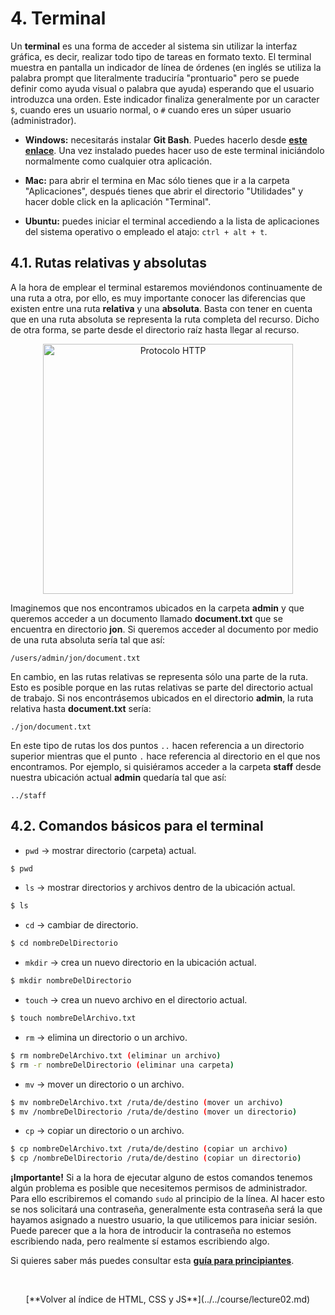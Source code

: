 # 4. Terminal

Un **terminal** es una forma de acceder al sistema sin utilizar la interfaz gráfica, es decir, realizar todo tipo de tareas en formato texto. El terminal muestra en pantalla un indicador de línea de órdenes (en inglés se utiliza la palabra prompt que literalmente traduciría "prontuario" pero se puede definir como ayuda visual o palabra que ayuda) esperando que el usuario introduzca una orden. Este indicador finaliza generalmente por un caracter `$`, cuando eres un usuario normal, o `#` cuando eres un súper usuario (administrador).

- **Windows:** necesitarás instalar **Git Bash**. Puedes hacerlo desde [**este enlace**](https://gitforwindows.org/). Una vez instalado puedes hacer uso de este terminal iniciándolo normalmente como cualquier otra aplicación.

- **Mac:** para abrir el termina en Mac sólo tienes que ir a la carpeta "Aplicaciones", después tienes que abrir el directorio "Utilidades" y hacer doble click en la aplicación "Terminal".

- **Ubuntu:** puedes iniciar el terminal accediendo a la lista de aplicaciones del sistema operativo o empleado el atajo: `ctrl + alt + t`.

## 4.1. Rutas relativas y absolutas

A la hora de emplear el terminal estaremos moviéndonos continuamente de una ruta a otra, por ello, es muy importante conocer las diferencias que existen entre una ruta **relativa** y una **absoluta**. Basta con tener en cuenta que en una ruta absoluta se representa la ruta completa del recurso. Dicho de otra forma, se parte desde el directorio raíz hasta llegar al recurso.

<div align="center"><img src="https://fsl.fmrib.ox.ac.uk/fslcourse/unix_intro/tree.gif" alt="Protocolo HTTP" width="400"></div>

Imaginemos que nos encontramos ubicados en la carpeta **admin** y que queremos acceder a un documento llamado **document.txt** que se encuentra en directorio **jon**. Si queremos acceder al documento por medio de una ruta absoluta sería tal que así:

`/users/admin/jon/document.txt`

En cambio, en las rutas relativas se representa sólo una parte de la ruta. Esto es posible porque en las rutas relativas se parte del directorio actual de trabajo. Si nos encontrásemos ubicados en el directorio **admin**, la ruta relativa hasta **document.txt** sería:

`./jon/document.txt`

En este tipo de rutas los dos puntos `..` hacen referencia a un directorio superior mientras que el punto `.` hace referencia al directorio en el que nos encontramos. Por ejemplo, si quisiéramos acceder a la carpeta **staff** desde nuestra ubicación actual **admin** quedaría tal que así:

`../staff`

## 4.2. Comandos básicos para el terminal

- `pwd` → mostrar directorio (carpeta) actual.

```sh
$ pwd
```

- `ls` → mostrar directorios y archivos dentro de la ubicación actual.

```sh
$ ls 
```

- `cd` → cambiar de directorio.

```sh
$ cd nombreDelDirectorio
```

- `mkdir` → crea un nuevo directorio en la ubicación actual.

```sh
$ mkdir nombreDelDirectorio
```

- `touch` → crea un nuevo archivo en el directorio actual.

```sh
$ touch nombreDelArchivo.txt
```

- `rm` → elimina un directorio o un archivo.

```sh
$ rm nombreDelArchivo.txt (eliminar un archivo) 
$ rm -r nombreDelDirectorio (eliminar una carpeta)
```

- `mv` → mover un directorio o un archivo.

```sh
$ mv nombreDelArchivo.txt /ruta/de/destino (mover un archivo) 
$ mv /nombreDelDirectorio /ruta/de/destino (mover un directorio) 
```

- `cp` → copiar un directorio o un archivo.

```sh
$ cp nombreDelArchivo.txt /ruta/de/destino (copiar un archivo) 
$ cp /nombreDelDirectorio /ruta/de/destino (copiar un directorio) 
```

**¡Importante!** Si a la hora de ejecutar alguno de estos comandos tenemos algún problema es posible que necesitemos permisos de administrador. Para ello escribiremos el comando `sudo` al principio de la línea. Al hacer esto se nos solicitará una contraseña, generalmente esta contraseña será la que hayamos asignado a nuestro usuario, la que utilicemos para iniciar sesión. Puede parecer que a la hora de introducir la contraseña no estemos escribiendo nada, pero realmente sí estamos escribiendo algo.

Si quieres saber más puedes consultar esta [**guía para principiantes**](https://tutorials.ubuntu.com/tutorial/command-line-for-beginners#6).

&nbsp;

<div align="center">[**Volver al índice de HTML, CSS y JS**](../../course/lecture02.md)</div>
